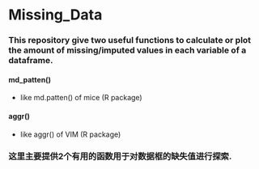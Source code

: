 # Missing_Data

### This repository give two useful functions to calculate or plot the amount of missing/imputed values in each variable of a dataframe.
#### md_patten()
* like md.patten() of mice (R package) 
#### aggr() 
* like aggr()  of VIM (R package)

### 这里主要提供2个有用的函数用于对数据框的缺失值进行探索.
